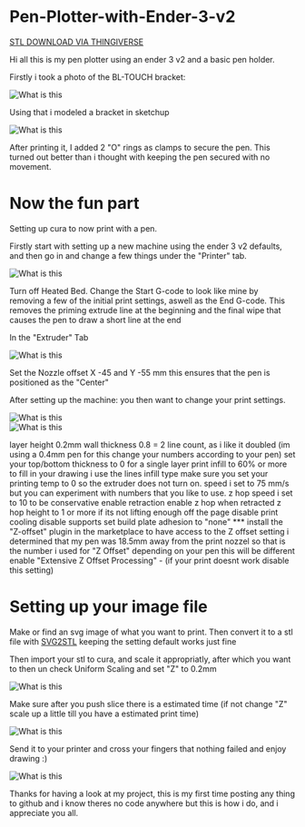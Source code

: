 # Pen-Plotter-with-Ender-3-v2

[STL DOWNLOAD VIA THINGIVERSE](https://www.thingiverse.com/thing:6662377/files)

Hi all this is my pen plotter using an ender 3 v2 and a basic pen holder.

Firstly i took a photo of the BL-TOUCH bracket: 

![What is this](bracket.png) <br>

Using that i modeled a bracket in sketchup 

![What is this](Sketch.png) <br>

After printing it, I added 2 "O" rings as clamps to secure the pen.
This turned out better than i thought with keeping the pen secured with no movement.

# Now the fun part

Setting up cura to now print with a pen.

Firstly start with setting up a new machine using the ender 3 v2 defaults, and then go in and change a few things under the "Printer" tab.

![What is this](machinesettings1.png) <br>

Turn off Heated Bed.
Change the Start G-code to look like mine by removing a few of the initial print settings, aswell as the End G-code.
This removes the priming extrude line at the beginning and the final wipe that causes the pen to draw a short line at the end

In the "Extruder" Tab

![What is this](machinesettings2.png) <br>

Set the Nozzle offset X -45 and Y -55 mm this ensures that the pen is positioned as the "Center"

After setting up the machine:
you then want to change your print settings.

![What is this](printsettings1.png) <br>
![What is this](printsettings2.png) <br>

layer height 0.2mm
wall thickness 0.8 = 2 line count, as i like it doubled (im using a 0.4mm pen for this change your numbers according to your pen)
set your top/bottom thickness to 0 for a single layer print
infill to 60% or more to fill in your drawing i use the lines infill type
make sure you set your printing temp to 0 so the extruder does not turn on.
speed i set to 75 mm/s but you can experiment with numbers that you like to use.
z hop speed i set to 10 to be conservative
enable retraction
enable z hop when retracted
z hop height to 1 or more if its not lifting enough off the page
disable print cooling
disable supports
set build plate adhesion to "none"
*** install the "Z-offset" plugin in the marketplace to have access to the Z offset setting
i determined that my pen was 18.5mm away from the print nozzel so that is the number i used for "Z Offset" depending on your pen this will be different
enable "Extensive Z Offset Processing" - (if your print doesnt work disable this setting)

# Setting up your image file

Make or find an svg image of what you want to print.
Then convert it to a stl file with [SVG2STL](https://svg2stl.com/)
keeping the setting default works just fine

Then import your stl to cura, and scale it appropriatly, after which you want to then un check Uniform Scaling and set "Z" to 0.2mm

![What is this](scale.png) <br>

Make sure after you push slice there is a estimated time (if not change "Z" scale up a little till you have a estimated print time)

![What is this](slicetimer.png) <br>

Send it to your printer and cross your fingers that nothing failed and enjoy drawing :) 

![What is this](Final.png) <br>

Thanks for having a look at my project, this is my first time posting any thing to github and i know theres no code anywhere but this is how i do, and i appreciate you all.
